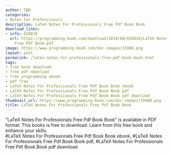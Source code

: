 ```yaml
---
author: TBD
categories:
- Notes For Professionals
description: LaTeX Notes For Professionals Free Pdf Book Book
download_links:
- info: 020818
  url: https://programming-book.com/download/2018/08/020818/LaTeX Notes For Professionals
    Free Pdf Book.pdf
image: https://www.programming-book.com/doc-images/15088.png
layout: post
permalink: /latex-notes-for-professionals-free-pdf-book-book.html
tags:
- free book download
- free pdf download
- free programming ebook
- pdf free
- LaTeX Notes For Professionals Free Pdf Book Book ebook
- LaTeX Notes For Professionals Free Pdf Book Book pdf
- LaTeX Notes For Professionals Free Pdf Book Book pdf download
thumbnail_url: https://www.programming-book.com/doc-images/15088.png
title: LaTeX Notes For Professionals Free Pdf Book Book
---
```


 
<div class="item-desc text-justify">
  "LaTeX Notes For Professionals Free Pdf Book Book" is available in PDF format. This books is free to download. Learn from this free book and enhance your skills.
  <br>
  #LaTeX Notes For Professionals Free Pdf Book Book ebook, #LaTeX Notes For Professionals Free Pdf Book Book pdf, #LaTeX Notes For Professionals Free Pdf Book Book pdf download
</div>